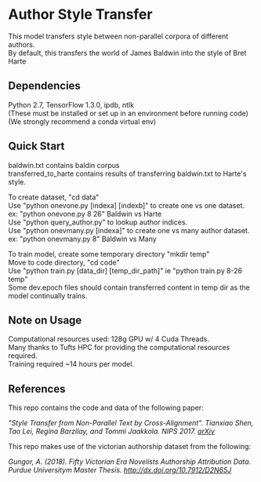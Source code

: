 # Author Style Transfer
This model transfers style between non-parallel corpora of different authors.  
By default, this transfers the world of James Baldwin into the style of Bret Harte  

## Dependencies
Python 2.7, TensorFlow 1.3.0, ipdb, ntlk  
(These must be installed or set up in an environment before running code)  
(We strongly recommend a conda virtual env)  
  
## Quick Start
baldwin.txt contains baldin corpus  
transferred\_to\_harte contains results of transferring baldwin.txt to Harte's style.  
  
To create dataset, "cd data"  
Use "python onevone.py [indexa] [indexb]" to create one vs one dataset.  
ex: "python onevone.py 8 26" Baldwin vs Harte  
Use "python query\_author.py" to lookup author indices.  
Use "python onevmany.py [indexa]" to create one vs many author dataset.  
ex: "python onevmany.py 8" Baldwin vs Many  
  
To train model, create some temporary directory "mkdir temp"  
Move to code directory, "cd code"  
Use "python train.py [data\_dir] [temp\_dir\_path]" ie "python train.py 8-26 temp"  
Some dev.epoch files should contain transferred content in temp dir as the model continually trains.  
  
## Note on Usage
Computational resources used: 128g GPU w/ 4 Cuda Threads.  
Many thanks to Tufts HPC for providing the computational resources required.  
Training required ~14 hours per model.  

## References
This repo contains the code and data of the following paper:

<i> "Style Transfer from Non-Parallel Text by Cross-Alignment". Tianxiao Shen, Tao Lei, Regina Barzilay, and Tommi Jaakkola. NIPS 2017. [arXiv](https://arxiv.org/abs/1705.09655)</i>

This repo makes use of the victorian authorship dataset from the following:

<i> Gungor, A. (2018). Fifty Victorian Era Novelists Authorship Attribution Data. Purdue Universitym Master Thesis. http://dx.doi.org/10.7912/D2N65J</i>

